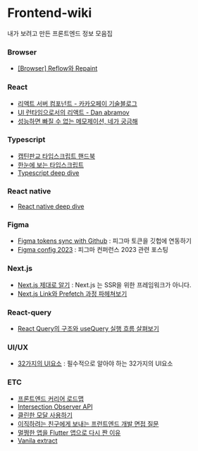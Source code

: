 # Frontend-wiki
내가 보려고 만든 프론트엔드 정보 모음집

### Browser
- [[Browser] Reflow와 Repaint](https://beomy.github.io/tech/browser/reflow-repaint/)

### React
- [리액트 서버 컴포넌트 - 카카오페이 기술블로그](https://tech.kakaopay.com/post/react-server-components/)
- [UI 런타임으로서의 리액트 - Dan abramov](https://overreacted.io/ko/react-as-a-ui-runtime/)
- [성능하면 빠질 수 없는 메모제이션, 네가 궁금해](https://d2.naver.com/helloworld/9223303)

### Typescript
- [캡틴판교 타입스크립트 핸드북](https://joshua1988.github.io/ts/intro.html)
- [한눈에 보는 타입스크립트](https://heropy.blog/2020/01/27/typescript/)
- [Typescript deep dive](https://radlohead.gitbook.io/typescript-deep-dive/)

### React native 
- [React native deep dive](https://velog.io/@seoyong-lee/React-Native%EC%9D%98-%EA%B0%9C%EB%85%90-%EB%B0%8F-%EC%9E%91%EB%8F%99-%EC%9B%90%EB%A6%AC)
  
### Figma
- [Figma tokens sync with Github](https://www.youtube.com/watch?v=KB05F7-8BHA) : 피그마 토큰을 깃헙에 연동하기
- [Figma config 2023](https://brunch.co.kr/@taekil/14) : 피그마 컨퍼런스 2023 관련 포스팅

### Next.js
- [Next.js 제대로 알기](https://json.media/blog/proper_understading_of_nextjs) : Next.js 는 SSR을 위한 프레임워크가 아니다.
- [Next.js Link와 Prefetch 과정 파헤쳐보기](https://medium.com/hcleedev/web-next-js-link%EC%99%80-prefetch-%EA%B3%BC%EC%A0%95-%ED%8C%8C%ED%97%A4%EC%B3%90%EB%B3%B4%EA%B8%B0-44e22ace13e7)

### React-query
- [React Query의 구조와 useQuery 실행 흐름 살펴보기](https://fe-developers.kakaoent.com/2023/230720-react-query/)

### UI/UX
- [32가지의 UI요소](https://velog.io/@oneook/%ED%94%84%EB%A1%A0%ED%8A%B8%EC%97%94%EB%93%9C-%EA%B0%9C%EB%B0%9C%EC%9E%90%EB%9D%BC%EB%A9%B4-%EB%B0%98%EB%93%9C%EC%8B%9C-%EC%95%8C%EC%95%84%EB%91%90%EC%96%B4%EC%95%BC-%ED%95%A0-32%EA%B0%80%EC%A7%80%EC%9D%98-UI-%EC%9A%94%EC%86%8C-%EB%B2%88%EC%97%AD) : 필수적으로 알아야 하는 32가지의 UI요소

### ETC
- [프론트엔드 커리어 로드맵](https://steady-study.super.site/frontend-engineer-career-roadmap)
- [Intersection Observer API](https://velog.io/@elrion018/%EC%8B%A4%EB%AC%B4%EC%97%90%EC%84%9C-%EB%8A%90%EB%82%80-%EC%A0%90%EC%9D%84-%EA%B3%81%EB%93%A4%EC%9D%B8-Intersection-Observer-API-%EC%A0%95%EB%A6%AC)
- [클린한 모달 사용하기](https://velog.io/@seungchan__y/%ED%81%B4%EB%A6%B0%ED%95%9C-%EB%AA%A8%EB%8B%AC-%EC%82%AC%EC%9A%A9%ED%95%98%EA%B8%B0-%EB%AA%A8%EB%8B%AC%EA%B3%BC-%EC%BB%B4%ED%8F%AC%EB%84%8C%ED%8A%B8%EC%9D%98-%EB%B6%84%EB%A6%AC)
- [이직하려는 친구에게 보내는 프런트엔드 개발 면접 질문](https://joshua1988.github.io/web-development/interview/frontend-questions/#%EB%8B%A8%EA%B3%A8-%EC%A7%88%EB%AC%B8---%EA%B8%B0%EB%B3%B8%EC%A0%81%EC%9C%BC%EB%A1%9C-%EB%8B%A4-%EC%95%8C%EA%B3%A0-%EB%8C%80%EB%8B%B5%ED%95%A0-%EC%88%98-%EC%9E%88%EC%96%B4%EC%95%BC-%ED%95%98%EB%8A%94-%EB%82%B4%EC%9A%A9)
- [멀쩡한 앱을 Flutter 앱으로 다시 짠 이유](https://engineering.linecorp.com/ko/blog/demaecan-2nd-recode-kmm-to-flutter)
- [Vanila extract](https://vanilla-extract.style/)
